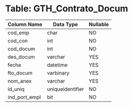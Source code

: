 # Table: GTH_Contrato_Docum

| Column Name | Data Type | Nullable |
|-------------|-----------|----------|
| cod_emp | char | NO |
| cod_con | int | NO |
| cod_docum | int | NO |
| des_docum | varchar | YES |
| fecha | datetime | YES |
| fto_docum | varbinary | YES |
| nom_anex | varchar | YES |
| id_uniq | uniqueidentifier | NO |
| ind_port_empl | bit | NO |
